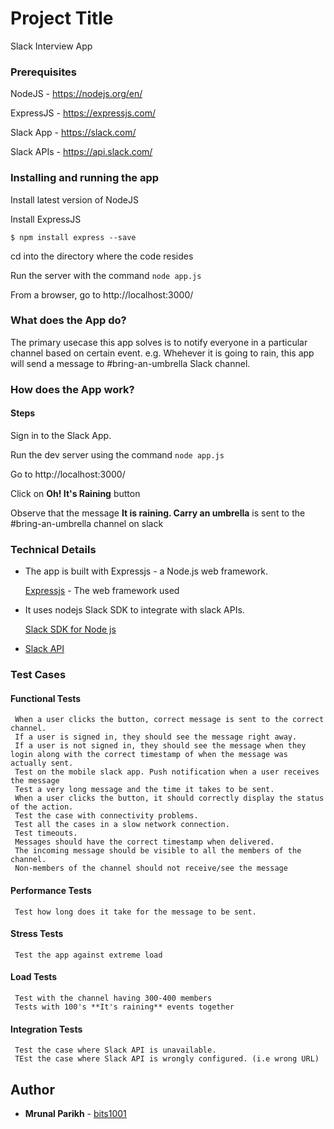# Project Title

Slack Interview App

### Prerequisites

NodeJS - https://nodejs.org/en/

ExpressJS - https://expressjs.com/

Slack App - https://slack.com/

Slack APIs - https://api.slack.com/


### Installing and running the app
Install latest version of NodeJS

Install ExpressJS 
```
$ npm install express --save
```
cd into the directory where the code resides

Run the server with the command `node app.js`

From a browser, go to http://localhost:3000/

### What does the App do?
The primary usecase this app solves is to notify everyone in a particular channel based on certain event.
e.g. Whehever it is going to rain, this app will send a message to #bring-an-umbrella Slack channel. 

### How does the App work?
#### Steps

Sign in to the Slack App.

Run the dev server using the command `node app.js`

Go to http://localhost:3000/

Click on **Oh! It's Raining** button

Observe that the message **It is raining. Carry an umbrella** is sent to the #bring-an-umbrella channel on slack


### Technical Details
* The app is built with Expressjs - a Node.js web framework. 

    [Expressjs](https://expressjs.com/) - The web framework used

* It uses nodejs Slack SDK to integrate with slack APIs. 

    [Slack SDK for Node js](https://slackapi.github.io/node-slack-sdk)

* [Slack API](https://api.slack.com/)


### Test Cases
#### Functional Tests
     When a user clicks the button, correct message is sent to the correct channel.
     If a user is signed in, they should see the message right away.
     If a user is not signed in, they should see the message when they login along with the correct timestamp of when the message was actually sent.
     Test on the mobile slack app. Push notification when a user receives the message
     Test a very long message and the time it takes to be sent.
     When a user clicks the button, it should correctly display the status of the action.
     Test the case with connectivity problems.
     Test all the cases in a slow network connection.
     Test timeouts.
     Messages should have the correct timestamp when delivered.
     The incoming message should be visible to all the members of the channel.
     Non-members of the channel should not receive/see the message
#### Performance Tests
     Test how long does it take for the message to be sent.
#### Stress Tests
     Test the app against extreme load
#### Load Tests
     Test with the channel having 300-400 members
     Tests with 100's **It's raining** events together
#### Integration Tests
     Test the case where Slack API is unavailable.
     TEst the case where Slack API is wrongly configured. (i.e wrong URL)



## Author

* **Mrunal Parikh** - [bits1001](https://github.com/bits1001/slack-api-interview)
